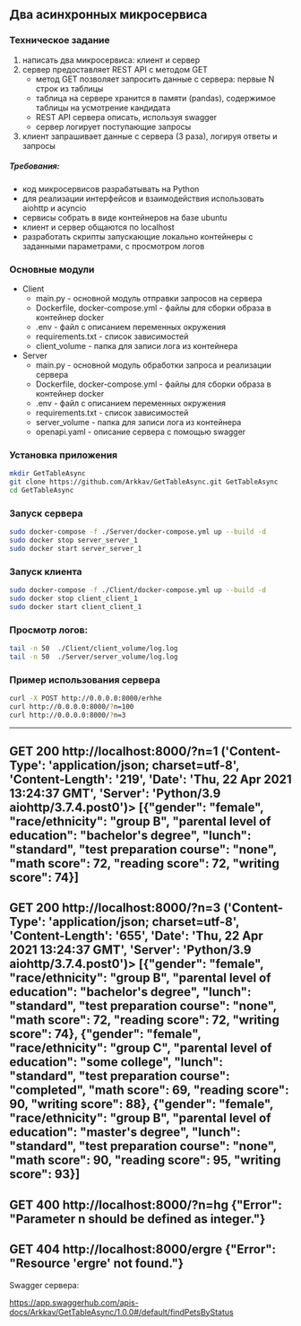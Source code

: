 ## Два асинхронных микросервиса
### Техническое задание
1. написать два микросервиса: клиент и сервер
2. сервер предоставляет REST API с методом GET
   - метод GET позволяет запросить данные с сервера: первые N строк из таблицы
   - таблица на сервере хранится в памяти (pandas), содержимое таблицы на усмотрение кандидата
   - REST API сервера описать, используя swagger
   - сервер логирует поступающие запросы
3. клиент запрашивает данные с сервера (3 раза), логируя ответы и запросы 
   
##### Требования:
   - код микросервисов разрабатывать на Python 
   - для реализации интерфейсов и взаимодействия использовать aiohttp и acyncio
   - сервисы собрать в виде контейнеров на базе ubuntu 
   - клиент и сервер общаются по localhost
   - разработать скрипты запускающие локально контейнеры с заданными параметрами, с просмотром логов

### Основные модули

- Client
    - main.py - основной модуль отправки запросов на сервера
    - Dockerfile, docker-compose.yml - файлы для сборки образа в контейнер docker
    - .env - файл с описанием переменных окружения
    - requirements.txt - список зависимостей
    - client_volume - папка для записи лога из контейнера
- Server
    - main.py - основной модуль обработки запроса и реализации сервера
    - Dockerfile, docker-compose.yml - файлы для сборки образа в контейнер docker
    - .env - файл с описанием переменных окружения
    - requirements.txt - список зависимостей
    - server_volume - папка для записи лога из контейнера
    - openapi.yaml - описание сервера с помощью swagger

### Установка приложения 
```bash
mkdir GetTableAsync
git clone https://github.com/Arkkav/GetTableAsync.git GetTableAsync
cd GetTableAsync
```

### Запуск сервера
```bash
sudo docker-compose -f ./Server/docker-compose.yml up --build -d
sudo docker stop server_server_1
sudo docker start server_server_1
```

### Запуск клиента
```bash
sudo docker-compose -f ./Client/docker-compose.yml up --build -d
sudo docker stop client_client_1
sudo docker start client_client_1
```
### Просмотр логов:
```bash
tail -n 50  ./Client/client_volume/log.log
tail -n 50  ./Server/server_volume/log.log
```
### Пример использования сервера
```bash
curl -X POST http://0.0.0.0:8000/erhhe
curl http://0.0.0.0:8000/?n=100
curl http://0.0.0.0:8000/?n=3
```
---
GET 200 http://localhost:8000/?n=1
('Content-Type': 'application/json; charset=utf-8', 'Content-Length': '219', 'Date': 'Thu, 22 Apr 2021 13:24:37 GMT', 'Server': 'Python/3.9 aiohttp/3.7.4.post0')>
[{"gender": "female", "race/ethnicity": "group B", "parental level of education": "bachelor's degree", "lunch": "standard", "test preparation course": "none", "math score": 72, "reading score": 72, "writing score": 74}]
---
GET 200 http://localhost:8000/?n=3
('Content-Type': 'application/json; charset=utf-8', 'Content-Length': '655', 'Date': 'Thu, 22 Apr 2021 13:24:37 GMT', 'Server': 'Python/3.9 aiohttp/3.7.4.post0')>
[{"gender": "female", "race/ethnicity": "group B", "parental level of education": "bachelor's degree", "lunch": "standard", "test preparation course": "none", "math score": 72, "reading score": 72, "writing score": 74}, {"gender": "female", "race/ethnicity": "group C", "parental level of education": "some college", "lunch": "standard", "test preparation course": "completed", "math score": 69, "reading score": 90, "writing score": 88}, {"gender": "female", "race/ethnicity": "group B", "parental level of education": "master's degree", "lunch": "standard", "test preparation course": "none", "math score": 90, "reading score": 95, "writing score": 93}]
---
GET 400 http://localhost:8000/?n=hg
{"Error": "Parameter n should be defined as integer."}
---
GET 404 http://localhost:8000/ergre
{"Error": "Resource 'ergre' not found."}
---
Swagger сервера:

https://app.swaggerhub.com/apis-docs/Arkkav/GetTableAsync/1.0.0#/default/findPetsByStatus